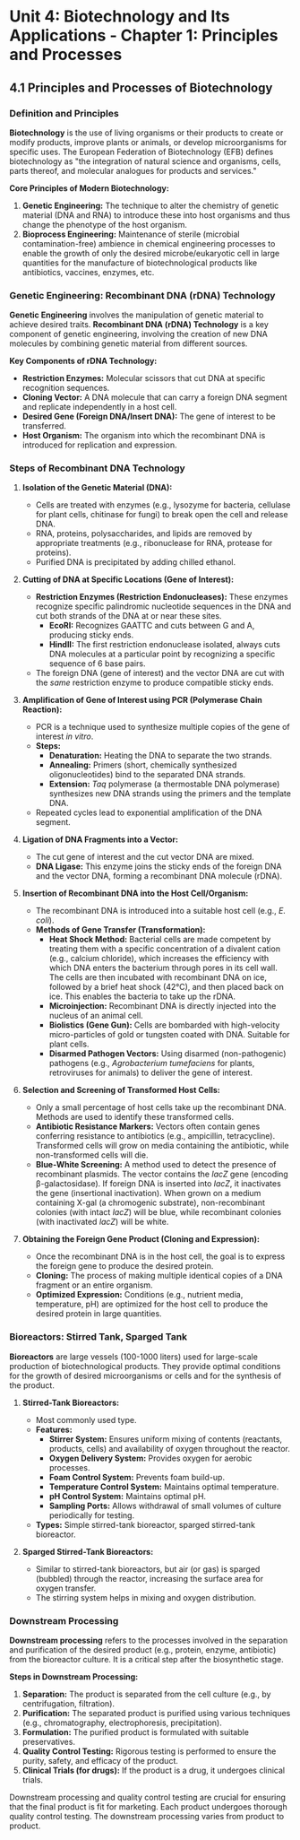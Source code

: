 # Unit 4: Biotechnology and Its Applications - Chapter 1: Principles and Processes

## 4.1 Principles and Processes of Biotechnology

### Definition and Principles

**Biotechnology** is the use of living organisms or their products to create or modify products, improve plants or animals, or develop microorganisms for specific uses. The European Federation of Biotechnology (EFB) defines biotechnology as "the integration of natural science and organisms, cells, parts thereof, and molecular analogues for products and services."

**Core Principles of Modern Biotechnology:**

1.  **Genetic Engineering:** The technique to alter the chemistry of genetic material (DNA and RNA) to introduce these into host organisms and thus change the phenotype of the host organism.
2.  **Bioprocess Engineering:** Maintenance of sterile (microbial contamination-free) ambience in chemical engineering processes to enable the growth of only the desired microbe/eukaryotic cell in large quantities for the manufacture of biotechnological products like antibiotics, vaccines, enzymes, etc.

### Genetic Engineering: Recombinant DNA (rDNA) Technology

**Genetic Engineering** involves the manipulation of genetic material to achieve desired traits. **Recombinant DNA (rDNA) Technology** is a key component of genetic engineering, involving the creation of new DNA molecules by combining genetic material from different sources.

**Key Components of rDNA Technology:**

*   **Restriction Enzymes:** Molecular scissors that cut DNA at specific recognition sequences.
*   **Cloning Vector:** A DNA molecule that can carry a foreign DNA segment and replicate independently in a host cell.
*   **Desired Gene (Foreign DNA/Insert DNA):** The gene of interest to be transferred.
*   **Host Organism:** The organism into which the recombinant DNA is introduced for replication and expression.

### Steps of Recombinant DNA Technology

1.  **Isolation of the Genetic Material (DNA):**
    *   Cells are treated with enzymes (e.g., lysozyme for bacteria, cellulase for plant cells, chitinase for fungi) to break open the cell and release DNA.
    *   RNA, proteins, polysaccharides, and lipids are removed by appropriate treatments (e.g., ribonuclease for RNA, protease for proteins).
    *   Purified DNA is precipitated by adding chilled ethanol.

2.  **Cutting of DNA at Specific Locations (Gene of Interest):**
    *   **Restriction Enzymes (Restriction Endonucleases):** These enzymes recognize specific palindromic nucleotide sequences in the DNA and cut both strands of the DNA at or near these sites.
        *   **EcoRI:** Recognizes GAATTC and cuts between G and A, producing sticky ends.
        *   **HindII:** The first restriction endonuclease isolated, always cuts DNA molecules at a particular point by recognizing a specific sequence of 6 base pairs.
    *   The foreign DNA (gene of interest) and the vector DNA are cut with the *same* restriction enzyme to produce compatible sticky ends.

3.  **Amplification of Gene of Interest using PCR (Polymerase Chain Reaction):**
    *   PCR is a technique used to synthesize multiple copies of the gene of interest *in vitro*.
    *   **Steps:**
        *   **Denaturation:** Heating the DNA to separate the two strands.
        *   **Annealing:** Primers (short, chemically synthesized oligonucleotides) bind to the separated DNA strands.
        *   **Extension:** *Taq* polymerase (a thermostable DNA polymerase) synthesizes new DNA strands using the primers and the template DNA.
    *   Repeated cycles lead to exponential amplification of the DNA segment.

4.  **Ligation of DNA Fragments into a Vector:**
    *   The cut gene of interest and the cut vector DNA are mixed.
    *   **DNA Ligase:** This enzyme joins the sticky ends of the foreign DNA and the vector DNA, forming a recombinant DNA molecule (rDNA).

5.  **Insertion of Recombinant DNA into the Host Cell/Organism:**
    *   The recombinant DNA is introduced into a suitable host cell (e.g., *E. coli*).
    *   **Methods of Gene Transfer (Transformation):**
        *   **Heat Shock Method:** Bacterial cells are made competent by treating them with a specific concentration of a divalent cation (e.g., calcium chloride), which increases the efficiency with which DNA enters the bacterium through pores in its cell wall. The cells are then incubated with recombinant DNA on ice, followed by a brief heat shock (42°C), and then placed back on ice. This enables the bacteria to take up the rDNA.
        *   **Microinjection:** Recombinant DNA is directly injected into the nucleus of an animal cell.
        *   **Biolistics (Gene Gun):** Cells are bombarded with high-velocity micro-particles of gold or tungsten coated with DNA. Suitable for plant cells.
        *   **Disarmed Pathogen Vectors:** Using disarmed (non-pathogenic) pathogens (e.g., *Agrobacterium tumefaciens* for plants, retroviruses for animals) to deliver the gene of interest.

6.  **Selection and Screening of Transformed Host Cells:**
    *   Only a small percentage of host cells take up the recombinant DNA. Methods are used to identify these transformed cells.
    *   **Antibiotic Resistance Markers:** Vectors often contain genes conferring resistance to antibiotics (e.g., ampicillin, tetracycline). Transformed cells will grow on media containing the antibiotic, while non-transformed cells will die.
    *   **Blue-White Screening:** A method used to detect the presence of recombinant plasmids. The vector contains the *lacZ* gene (encoding β-galactosidase). If foreign DNA is inserted into *lacZ*, it inactivates the gene (insertional inactivation). When grown on a medium containing X-gal (a chromogenic substrate), non-recombinant colonies (with intact *lacZ*) will be blue, while recombinant colonies (with inactivated *lacZ*) will be white.

7.  **Obtaining the Foreign Gene Product (Cloning and Expression):**
    *   Once the recombinant DNA is in the host cell, the goal is to express the foreign gene to produce the desired protein.
    *   **Cloning:** The process of making multiple identical copies of a DNA fragment or an entire organism.
    *   **Optimized Expression:** Conditions (e.g., nutrient media, temperature, pH) are optimized for the host cell to produce the desired protein in large quantities.

### Bioreactors: Stirred Tank, Sparged Tank

**Bioreactors** are large vessels (100-1000 liters) used for large-scale production of biotechnological products. They provide optimal conditions for the growth of desired microorganisms or cells and for the synthesis of the product.

1.  **Stirred-Tank Bioreactors:**
    *   Most commonly used type.
    *   **Features:**
        *   **Stirrer System:** Ensures uniform mixing of contents (reactants, products, cells) and availability of oxygen throughout the reactor.
        *   **Oxygen Delivery System:** Provides oxygen for aerobic processes.
        *   **Foam Control System:** Prevents foam build-up.
        *   **Temperature Control System:** Maintains optimal temperature.
        *   **pH Control System:** Maintains optimal pH.
        *   **Sampling Ports:** Allows withdrawal of small volumes of culture periodically for testing.
    *   **Types:** Simple stirred-tank bioreactor, sparged stirred-tank bioreactor.

2.  **Sparged Stirred-Tank Bioreactors:**
    *   Similar to stirred-tank bioreactors, but air (or gas) is sparged (bubbled) through the reactor, increasing the surface area for oxygen transfer.
    *   The stirring system helps in mixing and oxygen distribution.

### Downstream Processing

**Downstream processing** refers to the processes involved in the separation and purification of the desired product (e.g., protein, enzyme, antibiotic) from the bioreactor culture. It is a critical step after the biosynthetic stage.

**Steps in Downstream Processing:**

1.  **Separation:** The product is separated from the cell culture (e.g., by centrifugation, filtration).
2.  **Purification:** The separated product is purified using various techniques (e.g., chromatography, electrophoresis, precipitation).
3.  **Formulation:** The purified product is formulated with suitable preservatives.
4.  **Quality Control Testing:** Rigorous testing is performed to ensure the purity, safety, and efficacy of the product.
5.  **Clinical Trials (for drugs):** If the product is a drug, it undergoes clinical trials.

Downstream processing and quality control testing are crucial for ensuring that the final product is fit for marketing. Each product undergoes thorough quality control testing. The downstream processing varies from product to product. 